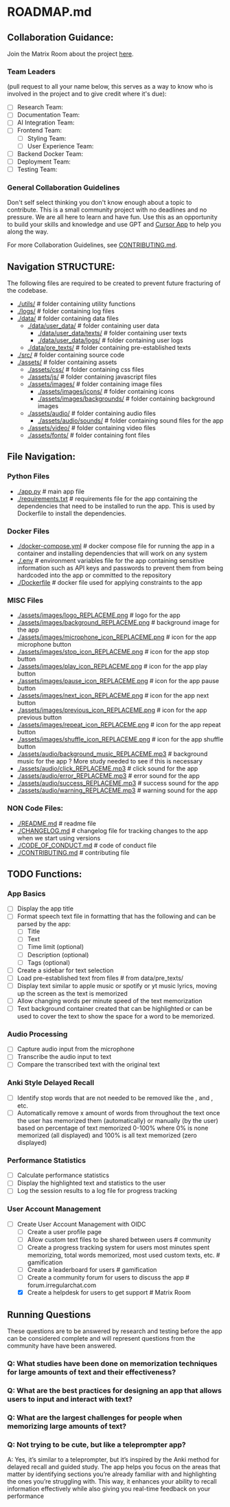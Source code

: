# ROADMAP.md
## Collaboration Guidance:


Join the Matrix Room about the project [here](https://matrix.to/#/%23speech-memorization-platform:irregularchat.com).


### Team Leaders 
(pull request to all your name below, this serves as a way to know who is involved in the project and to give credit where it's due):
- [ ] Research Team: 
- [ ] Documentation Team: 
- [ ] AI Integration Team: 
- [ ] Frontend Team: 
  - [ ] Styling Team:
  - [ ] User Experience Team:
- [ ] Backend Docker Team:
- [ ] Deployment Team: 
- [ ] Testing Team: 

### General Collaboration Guidelines

Don't self select thinking you don't know enough about a topic to contribute. This is a small community project with no deadlines and no pressure. We are all here to learn and have fun. Use this as an opportunity to build your skills and knowledge and use GPT and [Cursor App](https://cursor.com/) to help you along the way.

For more Collaboration Guidelines, see [CONTRIBUTING.md](./CONTRIBUTING.md).

## Navigation STRUCTURE:
The following files are required to be created to prevent future fracturing of the codebase. 

- [./utils/](./utils/) # folder containing utility functions
- [./logs/](./logs/) # folder containing log files
- [./data/](./data/) # folder containing data files
  - [./data/user_data/](./data/user_data/) # folder containing user data
    - [./data/user_data/texts/](./data/user_data/texts/) # folder containing user texts
    - [./data/user_data/logs/](./data/user_data/logs/) # folder containing user logs
  - [./data/pre_texts/](./data/pre_texts/) # folder containing pre-established texts
- [./src/](./src/) # folder containing source code
- [./assets/](./assets/) # folder containing assets
  - [./assets/css/](./assets/css/) # folder containing css files
  - [./assets/js/](./assets/js/) # folder containing javascript files
  - [./assets/images/](./assets/images/) # folder containing image files
    - [./assets/images/icons/](./assets/images/icons/) # folder containing icons
    - [./assets/images/backgrounds/](./assets/images/backgrounds/) # folder containing background images
  - [./assets/audio/](./assets/audio/) # folder containing audio files
    - [./assets/audio/sounds/](./assets/audio/sounds/) # folder containing sound files for the app
  - [./assets/video/](./assets/video/) # folder containing video files
  - [./assets/fonts/](./assets/fonts/) # folder containing font files

## File Navigation:
### Python Files
- [./app.py](./app.py) # main app file
- [./requirements.txt](./requirements.txt) # requirements file for the app containing the dependencies that need to be installed to run the app. This is used by Dockerfile to install the dependencies.

### Docker Files
- [./docker-compose.yml](./docker-compose.yml) # docker compose file for running the app in a container and installing dependencies that will work on any system
- [./.env](./.env) # environment variables file for the app containing sensitive information such as API keys and passwords to prevent them from being hardcoded into the app or committed to the repository
- [./Dockerfile](./Dockerfile) # docker file used for applying constraints to the app 

### MISC Files
- [./assets/images/logo_REPLACEME.png](./assets/images/logo_REPLACEME.png) # logo for the app
- [./assets/images/background_REPLACEME.png](./assets/images/background_REPLACEME.png) # background image for the app
- [./assets/images/microphone_icon_REPLACEME.png](./assets/images/microphone_icon_REPLACEME.png) # icon for the app microphone button
- [./assets/images/stop_icon_REPLACEME.png](./assets/images/stop_icon_REPLACEME.png) # icon for the app stop button
- [./assets/images/play_icon_REPLACEME.png](./assets/images/play_icon_REPLACEME.png) # icon for the app play button
- [./assets/images/pause_icon_REPLACEME.png](./assets/images/pause_icon_REPLACEME.png) # icon for the app pause button
- [./assets/images/next_icon_REPLACEME.png](./assets/images/next_icon_REPLACEME.png) # icon for the app next button
- [./assets/images/previous_icon_REPLACEME.png](./assets/images/previous_icon_REPLACEME.png) # icon for the app previous button
- [./assets/images/repeat_icon_REPLACEME.png](./assets/images/repeat_icon_REPLACEME.png) # icon for the app repeat button
- [./assets/images/shuffle_icon_REPLACEME.png](./assets/images/shuffle_icon_REPLACEME.png) # icon for the app shuffle button
- [./assets/audio/background_music_REPLACEME.mp3](./assets/audio/background_music_REPLACEME.mp3) # background music for the app ? More study needed to see if this is necessary
- [./assets/audio/click_REPLACEME.mp3](./assets/audio/click_REPLACEME.mp3) # click sound for the app
- [./assets/audio/error_REPLACEME.mp3](./assets/audio/error_REPLACEME.mp3) # error sound for the app
- [./assets/audio/success_REPLACEME.mp3](./assets/audio/success_REPLACEME.mp3) # success sound for the app
- [./assets/audio/warning_REPLACEME.mp3](./assets/audio/warning_REPLACEME.mp3) # warning sound for the app

### NON Code Files:
- [./README.md](./README.md) # readme file
- [./CHANGELOG.md](./CHANGELOG.md) # changelog file for tracking changes to the app when we start using versions
- [./CODE_OF_CONDUCT.md](./CODE_OF_CONDUCT.md) # code of conduct file
- [./CONTRIBUTING.md](./CONTRIBUTING.md) # contributing file

## TODO Functions:
### App Basics
- [ ] Display the app title
- [ ] Format speech text file in formatting that has the following and can be parsed by the app:
    - [ ] Title
    - [ ] Text
    - [ ] Time limit (optional)
    - [ ] Description (optional)
    - [ ] Tags (optional)
- [ ] Create a sidebar for text selection
- [ ] Load pre-established text from files # from data/pre_texts/
- [ ] Display text similar to apple music or spotify or yt music lyrics, moving up the screen as the text is memorized 
- [ ] Allow changing words per minute speed of the text memorization
- [ ] Text background container created that can be highlighted or can be used to cover the text to show the space for a word to be memorized.
### Audio Processing
- [ ] Capture audio input from the microphone
- [ ] Transcribe the audio input to text
- [ ] Compare the transcribed text with the original text
### Anki Style Delayed Recall 
- [ ] Identify stop words that are not needed to be removed like the , and , etc.
- [ ] Automatically remove x amount of words from throughout the text once the user has memorized them (automatically) or manually (by the user) based on percentage of text memorized 0-100% where 0% is none memorized (all displayed) and 100% is all text memorized (zero displayed)
### Performance Statistics
- [ ] Calculate performance statistics
- [ ] Display the highlighted text and statistics to the user
- [ ] Log the session results to a log file for progress tracking
### User Account Management
- [ ] Create User Account Management with OIDC
  - [ ] Create a user profile page
  - [ ] Allow custom text files to be shared between users # community
  - [ ] Create a progress tracking system for users most minutes spent memorizing, total words memorized, most used custom texts, etc. # gamification
  - [ ] Create a leaderboard for users # gamification
  - [ ] Create a community forum for users to discuss the app # forum.irregularchat.com
  - [x] Create a helpdesk for users to get support # Matrix Room 

## Running Questions
These questions are to be answered by research and testing before the app can be considered complete and will represent questions from the community have have been answered.

### Q: What studies have been done on memorization techniques for large amounts of text and their effectiveness?
### Q: What are the best practices for designing an app that allows users to input and interact with text?
### Q: What are the largest challenges for people when memorizing large amounts of text?
### Q: Not trying to be cute, but like a teleprompter app?
A: Yes, it’s similar to a teleprompter, but it’s inspired by the Anki method for delayed recall and guided study. The app helps you focus on the areas that matter by identifying sections you’re already familiar with and highlighting the ones you’re struggling with. This way, it enhances your ability to recall information effectively while also giving you real-time feedback on your performance
